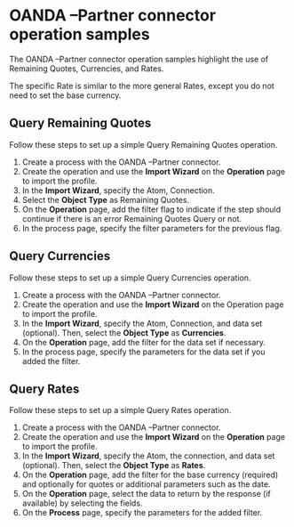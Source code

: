# OANDA –Partner connector operation samples 

<head>
  <meta name="guidename" content="Integration"/>
  <meta name="context" content="GUID-0c45abed-3159-4793-a02a-205b3c04e7ee"/>
</head>


The OANDA –Partner connector operation samples highlight the use of Remaining Quotes, Currencies, and Rates.

The specific Rate is similar to the more general Rates, except you do not need to set the base currency.

## Query Remaining Quotes 

Follow these steps to set up a simple Query Remaining Quotes operation.

1.  Create a process with the OANDA –Partner connector.
2.  Create the operation and use the **Import Wizard** on the **Operation** page to import the profile.
3.  In the **Import Wizard**, specify the Atom, Connection.
4.  Select the **Object Type** as Remaining Quotes.
5.  On the **Operation** page, add the filter flag to indicate if the step should continue if there is an error Remaining Quotes Query or not.
6.  In the process page, specify the filter parameters for the previous flag.

## Query Currencies 

Follow these steps to set up a simple Query Currencies operation.

1.  Create a process with the OANDA –Partner connector.
2.  Create the operation and use the **Import Wizard** on the Operation page to import the profile.
3.  In the **Import Wizard**, specify the Atom, Connection, and data set \(optional\). Then, select the **Object Type** as **Currencies**.
4.  On the **Operation** page, add the filter for the data set if necessary.
5.  In the process page, specify the parameters for the data set if you added the filter.

## Query Rates 

Follow these steps to set up a simple Query Rates operation.

1.  Create a process with the OANDA –Partner connector.
2.  Create the operation and use the **Import Wizard** on the **Operation** page to import the profile.
3.  In the **Import Wizard**, specify the Atom, the connection, and data set \(optional\). Then, select the **Object Type** as **Rates**.
4.  On the **Operation** page, add the filter for the base currency \(required\) and optionally for quotes or additional parameters such as the date.
5.  On the **Operation** page, select the data to return by the response \(if available\) by selecting the fields.
6.  On the **Process** page, specify the parameters for the added filter.